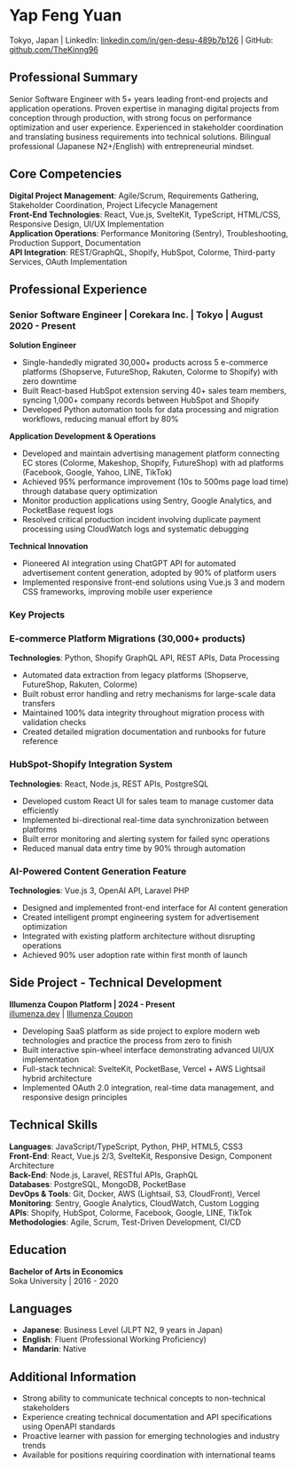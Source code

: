 # Yap Feng Yuan
Tokyo, Japan | LinkedIn: [linkedin.com/in/gen-desu-489b7b126](https://www.linkedin.com/in/gen-desu-489b7b126) | GitHub: [github.com/TheKinng96](https://github.com/TheKinng96)

## Professional Summary

Senior Software Engineer with 5+ years leading front-end projects and application operations. Proven expertise in managing digital projects from conception through production, with strong focus on performance optimization and user experience. Experienced in stakeholder coordination and translating business requirements into technical solutions. Bilingual professional (Japanese N2+/English) with entrepreneurial mindset.

## Core Competencies

**Digital Project Management**: Agile/Scrum, Requirements Gathering, Stakeholder Coordination, Project Lifecycle Management  
**Front-End Technologies**: React, Vue.js, SvelteKit, TypeScript, HTML/CSS, Responsive Design, UI/UX Implementation  
**Application Operations**: Performance Monitoring (Sentry), Troubleshooting, Production Support, Documentation  
**API Integration**: REST/GraphQL, Shopify, HubSpot, Colorme, Third-party Services, OAuth Implementation

## Professional Experience

### Senior Software Engineer | Corekara Inc. | Tokyo | August 2020 - Present

**Solution Engineer**
- Single-handedly migrated 30,000+ products across 5 e-commerce platforms (Shopserve, FutureShop, Rakuten, Colorme to Shopify) with zero downtime
- Built React-based HubSpot extension serving 40+ sales team members, syncing 1,000+ company records between HubSpot and Shopify
- Developed Python automation tools for data processing and migration workflows, reducing manual effort by 80%

**Application Development & Operations**
- Developed and maintain advertising management platform connecting EC stores (Colorme, Makeshop, Shopify, FutureShop) with ad platforms (Facebook, Google, Yahoo, LINE, TikTok)
- Achieved 95% performance improvement (10s to 500ms page load time) through database query optimization
- Monitor production applications using Sentry, Google Analytics, and PocketBase request logs
- Resolved critical production incident involving duplicate payment processing using CloudWatch logs and systematic debugging

**Technical Innovation**
- Pioneered AI integration using ChatGPT API for automated advertisement content generation, adopted by 90% of platform users
- Implemented responsive front-end solutions using Vue.js 3 and modern CSS frameworks, improving mobile user experience

### Key Projects

### E-commerce Platform Migrations (30,000+ products)
**Technologies**: Python, Shopify GraphQL API, REST APIs, Data Processing  
- Automated data extraction from legacy platforms (Shopserve, FutureShop, Rakuten, Colorme)
- Built robust error handling and retry mechanisms for large-scale data transfers
- Maintained 100% data integrity throughout migration process with validation checks
- Created detailed migration documentation and runbooks for future reference

### HubSpot-Shopify Integration System
**Technologies**: React, Node.js, REST APIs, PostgreSQL  
- Developed custom React UI for sales team to manage customer data efficiently
- Implemented bi-directional real-time data synchronization between platforms
- Built error monitoring and alerting system for failed sync operations
- Reduced manual data entry time by 90% through automation

### AI-Powered Content Generation Feature
**Technologies**: Vue.js 3, OpenAI API, Laravel PHP  
- Designed and implemented front-end interface for AI content generation
- Created intelligent prompt engineering system for advertisement optimization
- Integrated with existing platform architecture without disrupting operations
- Achieved 90% user adoption rate within first month of launch

## Side Project - Technical Development
**Illumenza Coupon Platform | 2024 - Present**  
[illumenza.dev](https://illumenza.dev) | [Illumenza Coupon](https://coupon.illumenza.dev)
- Developing SaaS platform as side project to explore modern web technologies and practice the process from zero to finish
- Built interactive spin-wheel interface demonstrating advanced UI/UX implementation
- Full-stack technical: SvelteKit, PocketBase, Vercel + AWS Lightsail hybrid architecture
- Implemented OAuth 2.0 integration, real-time data management, and responsive design principles

## Technical Skills

**Languages**: JavaScript/TypeScript, Python, PHP, HTML5, CSS3  
**Front-End**: React, Vue.js 2/3, SvelteKit, Responsive Design, Component Architecture  
**Back-End**: Node.js, Laravel, RESTful APIs, GraphQL  
**Databases**: PostgreSQL, MongoDB, PocketBase  
**DevOps & Tools**: Git, Docker, AWS (Lightsail, S3, CloudFront), Vercel  
**Monitoring**: Sentry, Google Analytics, CloudWatch, Custom Logging  
**APIs**: Shopify, HubSpot, Colorme, Facebook, Google, LINE, TikTok  
**Methodologies**: Agile, Scrum, Test-Driven Development, CI/CD

## Education

**Bachelor of Arts in Economics**  
Soka University | 2016 - 2020

## Languages

- **Japanese**: Business Level (JLPT N2, 9 years in Japan)
- **English**: Fluent (Professional Working Proficiency)
- **Mandarin**: Native

## Additional Information

- Strong ability to communicate technical concepts to non-technical stakeholders
- Experience creating technical documentation and API specifications using OpenAPI standards
- Proactive learner with passion for emerging technologies and industry trends
- Available for positions requiring coordination with international teams